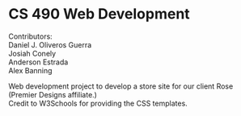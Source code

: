 # CS 490 Web Development

Contributors:  
Daniel J. Oliveros Guerra  
Josiah Conely  
Anderson Estrada  
Alex Banning  
  
  Web development project to develop a store site for our client Rose (Premier Designs affiliate.)  
  Credit to W3Schools for providing the CSS templates.
